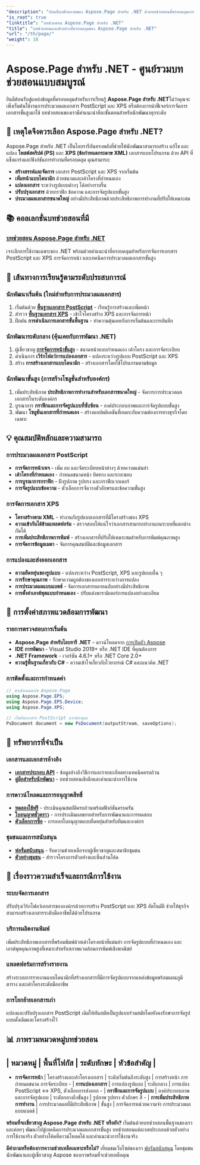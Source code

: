 ```yaml
---
"description": "ปลดล็อกศักยภาพของ Aspose.Page สำหรับ .NET ด้วยบทช่วยสอนที่ครอบคลุมการสร้าง การจัดการ และการปรับปรุงเอกสาร PostScript และ XPS เรียนรู้ตั้งแต่พื้นฐานไปจนถึงเทคนิคขั้นสูงได้อย่างง่ายดาย"
"is_root": true
"linktitle": "บทช่วยสอน Aspose.Page สำหรับ .NET"
"title": "บทช่วยสอนและตัวอย่างที่ครอบคลุมของ Aspose.Page สำหรับ .NET"
"url": "/th/page/"
"weight": 10
---
```


# Aspose.Page สำหรับ .NET - ศูนย์รวมบทช่วยสอนแบบสมบูรณ์

ยินดีต้อนรับสู่แหล่งข้อมูลที่ครอบคลุมสำหรับการเรียนรู้ **Aspose.Page สำหรับ .NET**ไม่ว่าคุณจะเพิ่งเริ่มต้นใช้งานการประมวลผลเอกสาร PostScript และ XPS หรือต้องการนำฟีเจอร์การจัดการเอกสารขั้นสูงมาใช้ บทช่วยสอนของเรามีคำแนะนำทีละขั้นตอนสำหรับนักพัฒนาทุกระดับ

## 🚀 เหตุใดจึงควรเลือก Aspose.Page สำหรับ .NET?

Aspose.Page สำหรับ .NET เป็นไลบรารีอันทรงพลังที่ช่วยให้นักพัฒนาสามารถสร้าง แก้ไข และแปลง **โพสต์สคริปต์ (PS)** และ **XPS (ข้อกำหนดกระดาษ XML)** เอกสารแบบโปรแกรม ด้วย API ที่แข็งแกร่งและฟังก์ชันการทำงานที่ครอบคลุม คุณสามารถ:

- **สร้างสรรค์และจัดการ** เอกสาร PostScript และ XPS จากเริ่มต้น
- **เพิ่มหน้าแบบไดนามิก** ด้วยขนาดและเค้าโครงที่กำหนดเอง  
- **แปลงเอกสาร** ระหว่างรูปแบบต่างๆ ได้อย่างราบรื่น
- **ปรับปรุงเอกสาร** ด้วยกราฟิก ข้อความ และการจัดรูปแบบขั้นสูง
- **ประมวลผลเอกสารขนาดใหญ่** อย่างมีประสิทธิภาพด้วยประสิทธิภาพการทำงานที่ปรับให้เหมาะสม

## 📚 คอลเลกชั่นบทช่วยสอนที่มี

### **[บทช่วยสอน Aspose.Page สำหรับ .NET](/page/net/)**
เจาะลึกการใช้งานเฉพาะของ .NET พร้อมด้วยคำแนะนำที่ครอบคลุมสำหรับการจัดการเอกสาร PostScript และ XPS การจัดการหน้า และเทคนิคการประมวลผลเอกสารขั้นสูง

## 🎯 เส้นทางการเรียนรู้ตามระดับประสบการณ์

### **นักพัฒนาเริ่มต้น** (ใหม่สำหรับการประมวลผลเอกสาร)
1. เริ่มต้นด้วย **[พื้นฐานเอกสาร PostScript](/page/net/master-page-manipulation/add-page-to-postscript-document/)** - เรียนรู้การสร้างและเพิ่มหน้า
2. สำรวจ **[พื้นฐานเอกสาร XPS](/page/net/master-page-manipulation/adding-page-to-xps-document/)** - เข้าใจโครงสร้าง XPS และการจัดการหน้า
3. ฝึกฝน **การดำเนินการเอกสารขั้นพื้นฐาน** - ทำความคุ้นเคยกับการเริ่มต้นและการบันทึก

### **นักพัฒนาระดับกลาง** (คุ้นเคยกับการพัฒนา .NET)
1. ผู้เชี่ยวชาญ **[การจัดการหน้าขั้นสูง](/page/net/master-page-manipulation/)** - ขนาดหน้าแบบกำหนดเอง เค้าโครง และการจัดระเบียบ
2. ดำเนินการ **เวิร์กโฟลว์การแปลงเอกสาร** - แปลงระหว่างรูปแบบ PostScript และ XPS
3. สร้าง **การสร้างเอกสารแบบไดนามิก** - สร้างเอกสารโดยใช้โปรแกรมตามข้อมูล

### **นักพัฒนาขั้นสูง** (การสร้างโซลูชั่นสำหรับองค์กร)
1. เพิ่มประสิทธิภาพ **ประสิทธิภาพการทำงานสำหรับเอกสารขนาดใหญ่** - จัดการการประมวลผลเอกสารในระดับองค์กร
2. บูรณาการ **กราฟิกและการจัดรูปแบบที่ซับซ้อน** - องค์ประกอบภาพและการจัดรูปแบบขั้นสูง
3. พัฒนา **โซลูชันเอกสารที่กำหนดเอง** - สร้างแอปพลิเคชันที่เหมาะกับความต้องการทางธุรกิจโดยเฉพาะ

## 💡 คุณสมบัติหลักและความสามารถ

### **การประมวลผลเอกสาร PostScript**
- **การจัดการหน้าเพจ** - เพิ่ม ลบ และจัดระเบียบหน้าต่างๆ ด้วยความแม่นยำ
- **เค้าโครงที่กำหนดเอง** - กำหนดขนาดหน้า ทิศทาง และระยะขอบ
- **การบูรณาการกราฟิก** - ฝังรูปภาพ รูปทรง และกราฟิกเวกเตอร์
- **การจัดรูปแบบข้อความ** - ตัวเลือกการจัดวางตัวอักษรและข้อความขั้นสูง

### **การจัดการเอกสาร XPS**
- **โครงสร้างตาม XML** - ทำงานกับรูปแบบเอกสารที่มีโครงสร้างของ XPS
- **ความเข้ากันได้ข้ามแพลตฟอร์ม** - ตรวจสอบให้แน่ใจว่าเอกสารสามารถทำงานบนระบบที่แตกต่างกันได้
- **การเพิ่มประสิทธิภาพการพิมพ์** - สร้างเอกสารที่ปรับให้เหมาะสมสำหรับการพิมพ์คุณภาพสูง
- **การจัดการข้อมูลเมตา** - จัดการคุณสมบัติและข้อมูลเอกสาร

### **การแปลงและส่งออกเอกสาร**
- **ความยืดหยุ่นของรูปแบบ** - แปลงระหว่าง PostScript, XPS และรูปแบบอื่น ๆ
- **การรักษาคุณภาพ** - รักษาความถูกต้องของเอกสารระหว่างการแปลง
- **การประมวลผลแบบแบตช์** - จัดการเอกสารหลายฉบับอย่างมีประสิทธิภาพ
- **การตั้งค่าเอาต์พุตแบบกำหนดเอง** - ปรับแต่งพารามิเตอร์การแปลงอย่างละเอียด

## 🔧 การตั้งค่าสภาพแวดล้อมการพัฒนา

### **รายการตรวจสอบการเริ่มต้น**
- **Aspose.Page สำหรับไลบรารี .NET** - ดาวน์โหลดจาก [การเปิดตัว Aspose](https://releases.aspose.com/page/net/)
- **IDE การพัฒนา** - Visual Studio 2019+ หรือ .NET IDE ที่คุณต้องการ
- **.NET Framework** - เวอร์ชัน 4.6.1+ หรือ .NET Core 2.0+
- **ความรู้พื้นฐานเกี่ยวกับ C#** - ความเข้าใจเกี่ยวกับไวยากรณ์ C# และแนวคิด .NET

### **การติดตั้งและการกำหนดค่า**
```csharp
// นำเข้าเนมสเปซ Aspose.Page
using Aspose.Page.EPS;
using Aspose.Page.EPS.Device;
using Aspose.Page.XPS;

// เริ่มต้นเอกสาร PostScript แรกของคุณ
PsDocument document = new PsDocument(outputStream, saveOptions);
```

## 🔗 ทรัพยากรที่จำเป็น

### **เอกสารและเอกสารอ้างอิง**
- **[เอกสารประกอบ API](https://reference.aspose.com/page/net/)** - ข้อมูลอ้างอิงวิธีการและรายละเอียดทางเทคนิคครบถ้วน
- **[คู่มือสำหรับนักพัฒนา](https://docs.aspose.com/page/net/)** - บทช่วยสอนเชิงลึกและคำแนะนำการใช้งาน

### **การดาวน์โหลดและการอนุญาตสิทธิ์**
- **[ทดลองใช้ฟรี](https://releases.aspose.com/page/net/)** - ประเมินคุณสมบัติครบถ้วนพร้อมฟังก์ชันครบครัน
- **[ใบอนุญาตชั่วคราว](https://purchase.conholdate.com/temporary-license/)** - การประเมินผลขยายสำหรับการพัฒนาและการทดสอบ
- **[ตัวเลือกการซื้อ](https://purchase.conholdate.com/buy)** - การออกใบอนุญาตแบบยืดหยุ่นสำหรับทีมและองค์กร

### **ชุมชนและการสนับสนุน**
- **[ฟอรั่มสนับสนุน](https://forum.aspose.com/c/page/39)** - รับความช่วยเหลือจากผู้เชี่ยวชาญและสมาชิกชุมชน
- **[ตัวอย่างชุมชน](https://github.com/aspose-page/Aspose.Page-for-.NET)** - สำรวจโครงการตัวอย่างและชิ้นส่วนโค้ด

## 🎯 เรื่องราวความสำเร็จและกรณีการใช้งาน

### **ระบบจัดการเอกสาร**
ปรับปรุงเวิร์กโฟลว์เอกสารขององค์กรด้วยการสร้าง PostScript และ XPS อัตโนมัติ ช่วยให้ธุรกิจสามารถสร้างเอกสารระดับมืออาชีพได้ด้วยโปรแกรม

### **บริการผลิตงานพิมพ์**
เพิ่มประสิทธิภาพเอกสารที่พร้อมพิมพ์ด้วยเค้าโครงหน้าที่แม่นยำ การจัดรูปแบบที่กำหนดเอง และเอาต์พุตคุณภาพสูงที่เหมาะสำหรับสภาพแวดล้อมการพิมพ์เชิงพาณิชย์

### **แพลตฟอร์มการสร้างรายงาน**
สร้างระบบการรายงานแบบไดนามิกที่สร้างเอกสารที่มีการจัดรูปแบบจากแหล่งข้อมูลพร้อมแผนภูมิ ตาราง และเค้าโครงระดับมืออาชีพ

### **การโยกย้ายเอกสารเก่า**
แปลงและปรับปรุงเอกสาร PostScript เดิมให้ทันสมัยเป็นรูปแบบร่วมสมัยโดยยังคงรักษาการจัดรูปแบบดั้งเดิมและโครงสร้างไว้

## 📊 ภาพรวมหมวดหมู่บทช่วยสอน

| หมวดหมู่ | พื้นที่โฟกัส | ระดับทักษะ | หัวข้อสำคัญ |
-
- **การจัดการหน้า** | โครงสร้างและเค้าโครงเอกสาร | ระดับเริ่มต้นถึงระดับสูง | การสร้างหน้า การกำหนดขนาด การจัดระเบียบ -
| **การแปลงเอกสาร** | การแปลงรูปแบบ | ระดับกลาง | การแปลง PostScript ↔ XPS, ตัวเลือกการส่งออก -
| **กราฟิกและการจัดรูปแบบ** | องค์ประกอบภาพและการจัดรูปแบบ | ระดับกลางถึงขั้นสูง | รูปภาพ รูปทรง ตัวอักษร สี -
| **การเพิ่มประสิทธิภาพการทำงาน** | การประมวลผลที่มีประสิทธิภาพ | ขั้นสูง | การจัดการหน่วยความจำ การประมวลผลแบบแบตช์ |

**พร้อมที่จะเชี่ยวชาญ Aspose.Page สำหรับ .NET หรือยัง?** เริ่มต้นด้วยบทช่วยสอนพื้นฐานของเรา และค่อยๆ พัฒนาไปสู่เทคนิคการประมวลผลเอกสารขั้นสูง บทช่วยสอนแต่ละบทประกอบด้วยตัวอย่างการใช้งานจริง ตัวอย่างโค้ดที่ดาวน์โหลดได้ และคำแนะนำการใช้งานจริง

**มีคำถามหรือต้องการความช่วยเหลือเฉพาะหรือไม่?** เยี่ยมชมเว็บไซต์ของเรา [ฟอรัมสนับสนุน](https://forum.aspose.com/c/page/39) โดยชุมชนนักพัฒนาและผู้เชี่ยวชาญ Aspose ของเราพร้อมที่จะช่วยเหลือคุณ